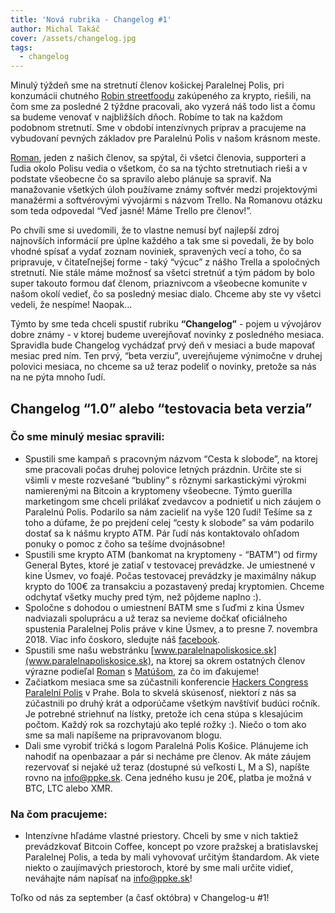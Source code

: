 ```yaml
---
title: 'Nová rubrika - Changelog #1'
author: Michal Takáč
cover: /assets/changelog.jpg
tags:
  - changelog
---
```

Minulý týždeň sme na stretnutí členov košickej Paralelnej Polis, pri konzumácii chutného [Robin streetfoodu](https://www.facebook.com/RobinStreetFoodKE/) zakúpeného za krypto, riešili, na čom sme za posledné 2 týždne pracovali, ako vyzerá náš todo list a čomu sa budeme venovať v najbližších dňoch. Robíme to tak na každom podobnom stretnutí. Sme v období intenzívnych príprav a pracujeme na vybudovaní pevných základov pre Paralelnú Polis v našom krásnom meste.

[Roman](https://romanvesely.com/), jeden z našich členov, sa spýtal, či všetci členovia, supporteri a ľudia okolo Polisu vedia o všetkom, čo sa na týchto stretnutiach rieši a v podstate všeobecne čo sa spravilo alebo plánuje sa spraviť. Na manažovanie všetkých úloh používame známy softvér medzi projektovými manažérmi a softvérovými vývojármi s názvom Trello. Na Romanovu otázku som teda odpovedal “Veď jasné! Máme Trello pre členov!”.

Po chvíli sme si uvedomili, že to vlastne nemusí byť najlepší zdroj najnovších informácií pre úplne každého a tak sme si povedali, že by bolo vhodné spísať a vydať zoznam noviniek, spravených vecí a toho, čo sa pripravuje, v čitateľnejšej forme - taký “výcuc” z nášho Trella a spoločných stretnutí. Nie stále máme možnosť sa všetci stretnúť a tým pádom by bolo super takouto formou dať členom, priaznivcom a všeobecne komunite v našom okolí vedieť, čo sa posledný mesiac dialo. Chceme aby ste vy všetci vedeli, že nespíme! Naopak...

Týmto by sme teda chceli spustiť rubriku **“Changelog”** - pojem u vývojárov dobre známy - v ktorej budeme uverejňovať novinky z posledného mesiaca. Spravidla bude Changelog vychádzať prvý deň v mesiaci a bude mapovať mesiac pred ním. Ten prvý, “beta verziu”, uverejňujeme výnimočne v druhej polovici mesiaca, no chceme sa už teraz podeliť o novinky, pretože sa nás na ne pýta mnoho ľudí.

## Changelog “1.0” alebo “testovacia beta verzia”

### Čo sme minulý mesiac spravili:

- Spustili sme kampaň s pracovným názvom “Cesta k slobode”, na ktorej sme pracovali počas druhej polovice letných prázdnin. Určite ste si všimli v meste rozvešané “bubliny” s rôznymi sarkastickými výrokmi namierenými na Bitcoin a kryptomeny všeobecne. Týmto guerilla marketingom sme chceli prilákať zvedavcov a podnietiť u nich záujem o Paralelnú Polis. Podarilo sa nám zacieliť na vyše 120 ľudí! Tešíme sa z toho a dúfame, že po prejdení celej “cesty k slobode” sa vám podarilo dostať sa k nášmu krypto ATM. Pár ľudí nás kontaktovalo ohľadom ponuky o pomoc z čoho sa tešíme dvojnásobne!
- Spustili sme krypto ATM (bankomat na kryptomeny - “BATM”) od firmy General Bytes, ktoré je zatiaľ v testovacej prevádzke. Je umiestnené v kine Úsmev, vo foajé. Počas testovacej prevádzky je maximálny nákup krypto do 100€ za transakciu a pozastavený predaj kryptomien. Chceme odchytať všetky muchy pred tým, než pôjdeme naplno :).
- Spoločne s dohodou o umiestnení BATM sme s ľuďmi z kina Úsmev nadviazali spoluprácu a už teraz sa nevieme dočkať oficiálneho spustenia Paralelnej Polis práve v kine Úsmev, a to presne 7. novembra 2018. Viac info čoskoro, sledujte náš [facebook](https://www.facebook.com/paralelnapoliske/).
- Spustili sme našu webstránku [www.paralelnapoliskosice.sk](www.paralelnapoliskosice.sk), na ktorej sa okrem ostatných členov výrazne podieľal [Roman](https://romanvesely.com/) s [Matúšom](https://www.matusdesign.com/), za čo im ďakujeme!
- Začiatkom mesiaca sme sa zúčastnili konferencie [Hackers Congress Paralelní Polis](https://neworder.hcpp.cz/) v Prahe. Bola to skvelá skúsenosť, niektorí z nás sa zúčastnili po druhý krát a odporúčame všetkým navštíviť budúci ročník. Je potrebné striehnuť na lístky, pretože ich cena stúpa s klesajúcim počtom. Každý rok sa rozchytajú ako teplé rožky :). Niečo o tom ako sme sa mali napíšeme na pripravovanom blogu.
- Dali sme vyrobiť tričká s logom Paralelná Polis Košice. Plánujeme ich nahodiť na openbazaar a pár si necháme pre členov. Ak máte záujem rezervovať si nejaké už teraz (dostupné sú veľkosti L, M a S), napíšte rovno na [info@ppke.sk](mailto:info@ppke.sk). Cena jedného kusu je 20€, platba je možná v BTC, LTC alebo XMR.

### Na čom pracujeme:

- Intenzívne hľadáme vlastné priestory. Chceli by sme v nich taktiež prevádzkovať Bitcoin Coffee, koncept po vzore pražskej a bratislavskej Paralelnej Polis, a teda by mali vyhovovať určitým štandardom. Ak viete niekto o zaujímavých priestoroch, ktoré by sme mali určite vidieť, neváhajte nám napísať na [info@ppke.sk](mailto:info@ppke.sk)!

Toľko od nás za september (a časť októbra) v Changelog-u #1!
